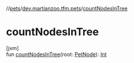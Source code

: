 //[pets](../../index.md)/[dev.martianzoo.tfm.pets](index.md)/[countNodesInTree](count-nodes-in-tree.md)

# countNodesInTree

[jvm]\
fun [countNodesInTree](count-nodes-in-tree.md)(root: [PetNode](../dev.martianzoo.tfm.pets.ast/-pet-node/index.md)): [Int](https://kotlinlang.org/api/latest/jvm/stdlib/kotlin/-int/index.html)
